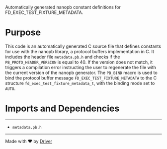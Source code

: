 <!--------------------------------------------------------------------------------->
<!-- IMPORTANT: This file is auto-generated by Driver (https://driver.ai). -------->
<!-- Manual edits may be overwritten on future commits. --------------------------->
<!--------------------------------------------------------------------------------->

Automatically generated nanopb constant definitions for FD_EXEC_TEST_FIXTURE_METADATA.

# Purpose
This code is an automatically generated C source file that defines constants for use with the nanopb library, a protocol buffers implementation in C. It includes the header file `metadata.pb.h` and checks if the `PB_PROTO_HEADER_VERSION` is equal to 40. If the version does not match, it triggers a compilation error instructing the user to regenerate the file with the current version of the nanopb generator. The `PB_BIND` macro is used to bind the protocol buffer message `FD_EXEC_TEST_FIXTURE_METADATA` to the C structure `fd_exec_test_fixture_metadata_t`, with the binding mode set to `AUTO`.
# Imports and Dependencies

---
- `metadata.pb.h`



---
Made with ❤️ by [Driver](https://www.driver.ai/)